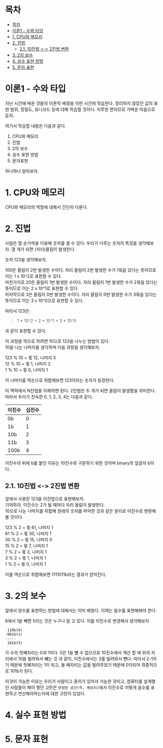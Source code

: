 # 목차

- [목차](#목차)
- [이론1 - 수와 타입](#이론1---수와-타입)
- [1. CPU와 메모리](#1-cpu와-메모리)
- [2. 진법](#2-진법)
  - [2.1. 10진법 <-> 2진법 변환](#21-10진법---2진법-변환)
- [3. 2의 보수](#3-2의-보수)
- [4. 실수 표현 방법](#4-실수-표현-방법)
- [5. 문자 표현](#5-문자-표현)

# 이론1 - 수와 타입

지난 시간에 배운 것들의 이론적 배경을 이번 시간에 학습한다. 정리하지 않았던 값의 표현 범위, 정밀도, 유니코드 등에 대해 학습할 것이다. 지루한 편이므로 가벼운 마음으로 듣자.  

여기서 학습할 내용은 다음과 같다.  

1. CPU와 메모리
2. 진법
3. 2의 보수
4. 실수 표현 방법
5. 문자표현

하나하나 알아보자.  

# 1. CPU와 메모리

CPU와 메모리의 역할에 대해서 간단히 다룬다.  

# 2. 진법

사람은 열 손가락을 이용해 숫자를 셀 수 있다. 우리가 다루는 숫자의 특징을 생각해보자. 열 개가 되면 (자리)올림이 발생한다.  

숫자 123을 생각해보자.  

100은 올림이 2번 발생한 수이다. 자리 올림이 2번 발생한 수가 1묶음 있다는 뜻이므로 이는 1 x 10^2로 표현할 수 있다.  
마찬가지로 20은 올림이 1번 발생한 수이다. 자리 올림이 1번 발생한 수가 2묶음 있다는 뜻이므로 이는 2 x 10^1로 표현할 수 있다.  
마지막으로 3은 올림이 0번 발생한 수이다. 자리 올림이 0번 발생한 수가 3묶음 있다는 뜻이므로 이는 3 x 10^0으로 표현할 수 있다.  

따라서 123은:

> 1 * 10^2 + 2 * 10^1 + 3 * 10^0

과 같이 표현할 수 있다.  

이 과정을 역으로 하려면 10으로 123을 나누는 방법이 있다.  
10을 나눈 나머지를 생각하며 다음 과정을 생각해보자.  

123 % 10 = 몫 12, 나머지 3  
12 % 10 = 몫 1, 나머지 2  
1 % 10 = 몫 0, 나머지 1  

이 나머지를 역순으로 취합해보면 123이라는 숫자가 등장한다.  

이 맥락에서 N진법을 이해하면 된다. 2진법은 두 개가 되면 올림이 발생함을 의미한다. 따라서 우리가 친숙한 0, 1, 2, 3, 4는 다음과 같다.  

|이진수|십진수|
|-|-|
|0b|0|
|1b|1|
|10b|2|
|11b|3|
|100b|4|

이진수의 뒤에 b를 붙인 이유는 10진수와 구분하기 위한 것이며 binary의 앞글자 b이다.  

## 2.1. 10진법 <-> 2진법 변환

앞에서 사용한 123을 이진법으로 표현해보자.  
기억하자. 이진수는 2가 될 때마다 자리 올림이 발생한다.  
10으로 나눈 나머지를 취합해 원래의 숫자를 파악한 것과 같은 원리로 이진수로 변환해볼 것이다.  

123 % 2 = 몫 61, 나머지 1  
61 % 2 = 몫 30, 나머지 1  
30 % 2 = 몫 15, 나머지 0  
15 % 2 = 몫 7, 나머지 1  
7 % 2 = 몫 3, 나머지 1  
3 % 2 = 몫 1, 나머지 1  
1 % 2 = 몫 0, 나머지 1  

이를 역순으로 취합해보면 1111011b라는 결과가 얻어진다.  

# 3. 2의 보수

앞에서 양수를 표현하는 방법에 대해서는 이미 배웠다. 이제는 음수를 표현해봐야 한다.  

6에서 1을 빼면 5라는 것은 누구나 알 고 있다. 이를 이진수로 변경해서 생각해보자.  

```text
 110b(6)
-001b(1)
-----
 101b(5)
```

각 수의 첫째자리는 0과 1이다. 0은 1을 뺄 수 없으므로 10진수에서 계산 할 때 위의 자리에서 10을 빌려와서 뺴는 것 과 같이, 이진수에서는 2를 빌려와서 뺀다. 따라서 2-1이기 때문에 첫째자리는 1이 되고, 둘 째자리는 값을 빌려주었기 때문에 0이되어 최종적으로 101b가 된다.  

이것이 가능한 이유는 우리가 사람이고 종이가 있어서 가능한 것이고, 컴퓨터를 설계했던 사람들이 해야 했던 고민은 `한정된 공간(즉, 메모리)`에서 이진수로 어떻게 음수를 표현하고 연산해야하는지에 대한 고민이 있었다.  


# 4. 실수 표현 방법
# 5. 문자 표현